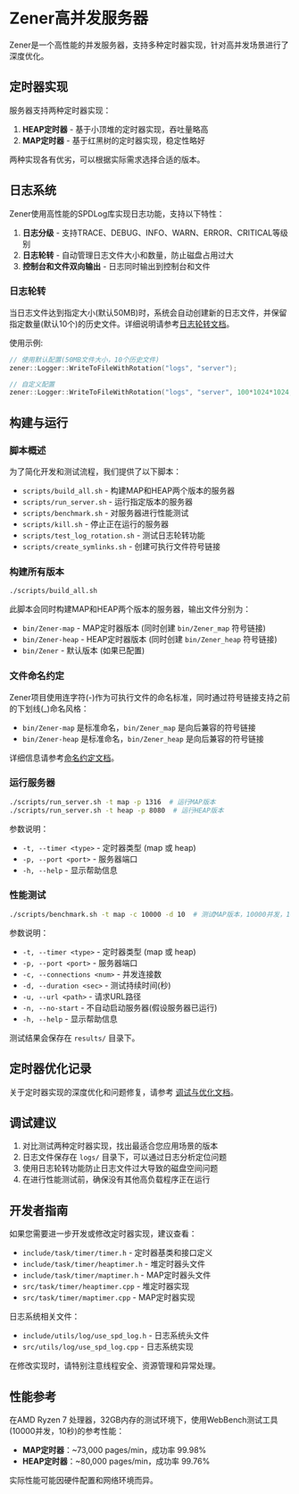 # Zener高并发服务器

Zener是一个高性能的并发服务器，支持多种定时器实现，针对高并发场景进行了深度优化。

## 定时器实现

服务器支持两种定时器实现：

1. **HEAP定时器** - 基于小顶堆的定时器实现，吞吐量略高
2. **MAP定时器** - 基于红黑树的定时器实现，稳定性略好

两种实现各有优劣，可以根据实际需求选择合适的版本。

## 日志系统

Zener使用高性能的SPDLog库实现日志功能，支持以下特性：

1. **日志分级** - 支持TRACE、DEBUG、INFO、WARN、ERROR、CRITICAL等级别
2. **日志轮转** - 自动管理日志文件大小和数量，防止磁盘占用过大
3. **控制台和文件双向输出** - 日志同时输出到控制台和文件

### 日志轮转

当日志文件达到指定大小(默认50MB)时，系统会自动创建新的日志文件，并保留指定数量(默认10个)的历史文件。详细说明请参考[日志轮转文档](docs/log_rotation.md)。

使用示例:
```cpp
// 使用默认配置(50MB文件大小，10个历史文件)
zener::Logger::WriteToFileWithRotation("logs", "server");

// 自定义配置
zener::Logger::WriteToFileWithRotation("logs", "server", 100*1024*1024, 5);
```

## 构建与运行

### 脚本概述

为了简化开发和测试流程，我们提供了以下脚本：

- `scripts/build_all.sh` - 构建MAP和HEAP两个版本的服务器
- `scripts/run_server.sh` - 运行指定版本的服务器
- `scripts/benchmark.sh` - 对服务器进行性能测试
- `scripts/kill.sh` - 停止正在运行的服务器
- `scripts/test_log_rotation.sh` - 测试日志轮转功能
- `scripts/create_symlinks.sh` - 创建可执行文件符号链接

### 构建所有版本

```bash
./scripts/build_all.sh
```

此脚本会同时构建MAP和HEAP两个版本的服务器，输出文件分别为：

- `bin/Zener-map` - MAP定时器版本 (同时创建 `bin/Zener_map` 符号链接)
- `bin/Zener-heap` - HEAP定时器版本 (同时创建 `bin/Zener_heap` 符号链接)
- `bin/Zener` - 默认版本 (如果已配置)

### 文件命名约定

Zener项目使用连字符(-)作为可执行文件的命名标准，同时通过符号链接支持之前的下划线(_)命名风格：

- `bin/Zener-map` 是标准命名，`bin/Zener_map` 是向后兼容的符号链接
- `bin/Zener-heap` 是标准命名，`bin/Zener_heap` 是向后兼容的符号链接

详细信息请参考[命名约定文档](docs/naming_convention.md)。

### 运行服务器

```bash
./scripts/run_server.sh -t map -p 1316  # 运行MAP版本
./scripts/run_server.sh -t heap -p 8080  # 运行HEAP版本
```

参数说明：
- `-t, --timer <type>` - 定时器类型 (map 或 heap)
- `-p, --port <port>` - 服务器端口
- `-h, --help` - 显示帮助信息

### 性能测试

```bash
./scripts/benchmark.sh -t map -c 10000 -d 10  # 测试MAP版本，10000并发，10秒
```

参数说明：
- `-t, --timer <type>` - 定时器类型 (map 或 heap)
- `-p, --port <port>` - 服务器端口
- `-c, --connections <num>` - 并发连接数
- `-d, --duration <sec>` - 测试持续时间(秒)
- `-u, --url <path>` - 请求URL路径
- `-n, --no-start` - 不自动启动服务器(假设服务器已运行)
- `-h, --help` - 显示帮助信息

测试结果会保存在 `results/` 目录下。

## 定时器优化记录

关于定时器实现的深度优化和问题修复，请参考 [调试与优化文档](docs/debugging_and_optimization.md)。

## 调试建议

1. 对比测试两种定时器实现，找出最适合您应用场景的版本
2. 日志文件保存在 `logs/` 目录下，可以通过日志分析定位问题
3. 使用日志轮转功能防止日志文件过大导致的磁盘空间问题
4. 在进行性能测试前，确保没有其他高负载程序正在运行

## 开发者指南

如果您需要进一步开发或修改定时器实现，建议查看：

- `include/task/timer/timer.h` - 定时器基类和接口定义
- `include/task/timer/heaptimer.h` - 堆定时器头文件
- `include/task/timer/maptimer.h` - MAP定时器头文件
- `src/task/timer/heaptimer.cpp` - 堆定时器实现
- `src/task/timer/maptimer.cpp` - MAP定时器实现

日志系统相关文件：
- `include/utils/log/use_spd_log.h` - 日志系统头文件
- `src/utils/log/use_spd_log.cpp` - 日志系统实现

在修改实现时，请特别注意线程安全、资源管理和异常处理。

## 性能参考

在AMD Ryzen 7 处理器，32GB内存的测试环境下，使用WebBench测试工具(10000并发，10秒)的参考性能：

- **MAP定时器**：~73,000 pages/min，成功率 99.98%
- **HEAP定时器**：~80,000 pages/min，成功率 99.76%

实际性能可能因硬件配置和网络环境而异。
